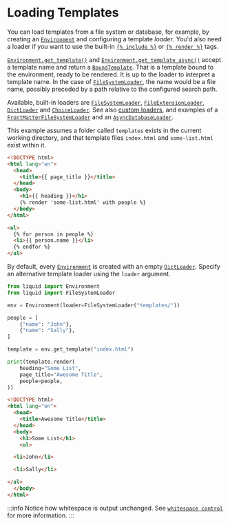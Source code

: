 # Loading Templates

You can load templates from a file system or database, for example, by creating an [`Environment`](../api/environment.md) and configuring a template _loader_. You'd also need a loader if you want to use the built-in [`{% include %}`](../language/tags.md#include) or [`{% render %}`](../language/tags.md#render) tags.

[`Environment.get_template()`](../api/environment.md#get_template) and [`Environment.get_template_async()`](../api/environment.md#get_template_async) accept a template name and return a [`BoundTemplate`](../api/bound-template.md). That is a template bound to the environment, ready to be rendered. It is up to the loader to interpret a template name. In the case of [`FileSystemLoader`](../api/filesystemloader.md), the name would be a file name, possibly preceded by a path relative to the configured search path.

Available, built-in loaders are [`FileSystemLoader`](../api/filesystemloader.md), [`FileExtensionLoader`](../api/fileextensionloader.md), [`DictLoader`](../api/dictloader.md) and [`ChoiceLoader`](../api/choiceloader.md). See also [custom loaders](../guides/custom-loaders.md), and examples of a [`FrontMatterFileSystemLoader`](../guides/custom-loaders.md#front-matter-loader) and an [`AsyncDatabaseLoader`](../guides/custom-loaders.md#async-database-loader).

This example assumes a folder called `templates` exists in the current working directory, and that template files `index.html` and `some-list.html` exist within it.

```html title="templates/index.html"
<!DOCTYPE html>
<html lang="en">
  <head>
    <title>{{ page_title }}</title>
  </head>
  <body>
    <h1>{{ heading }}</h1>
    {% render 'some-list.html' with people %}
  </body>
</html>
```

```html title="templates/some-list.html"
<ul>
  {% for person in people %}
  <li>{{ person.name }}</li>
  {% endfor %}
</ul>
```

By default, every [`Environment`](../api/environment.md) is created with an empty [`DictLoader`](../api/dictloader.md). Specify an alternative template loader using the `loader` argument.

```python
from liquid import Environment
from liquid import FileSystemLoader

env = Environment(loader=FileSystemLoader("templates/"))

people = [
    {"name": "John"},
    {"name": "Sally"},
]

template = env.get_template("index.html")

print(template.render(
    heading="Some List",
    page_title="Awesome Title",
    people=people,
))
```

```html title="output"
<!DOCTYPE html>
<html lang="en">
  <head>
    <title>Awesome Title</title>
  </head>
  <body>
    <h1>Some List</h1>
    <ul>

  <li>John</li>

  <li>Sally</li>

</ul>
  </body>
</html>
```

:::info
Notice how whitespace is output unchanged. See [`whitespace control`](../language/introduction.md#whitespace-control) for more information.
:::

